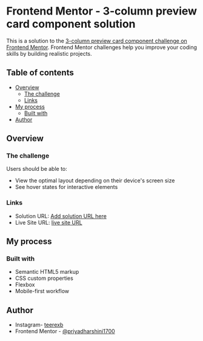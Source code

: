 # Frontend Mentor - 3-column preview card component solution

This is a solution to the [3-column preview card component challenge on Frontend Mentor](https://www.frontendmentor.io/challenges/3column-preview-card-component-pH92eAR2-). Frontend Mentor challenges help you improve your coding skills by building realistic projects.

## Table of contents

- [Overview](#overview)
  - [The challenge](#the-challenge)
  - [Links](#links)
- [My process](#my-process)
  - [Built with](#built-with)
- [Author](#author)


## Overview

### The challenge

Users should be able to:

- View the optimal layout depending on their device's screen size
- See hover states for interactive elements

### Links

- Solution URL: [Add solution URL here](https://your-solution-url.com)
- Live Site URL: [ live site URL ](https://priyadharshini1700.github.io/3-column-preview-component/)

## My process

### Built with

- Semantic HTML5 markup
- CSS custom properties
- Flexbox
- Mobile-first workflow

## Author

- Instagram- [teerexb](https://www.instagram.com/teerexb/)
- Frontend Mentor - [@priyadharshini1700](https://www.frontendmentor.io/profile/Priyadharshini1700)
